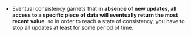 - Eventual consistency garnets that **in absence of new updates, all access to a specific piece of data will eventually return the most recent value**. so in order to reach a state of consistency, you have to stop all updates at least for some period of time.